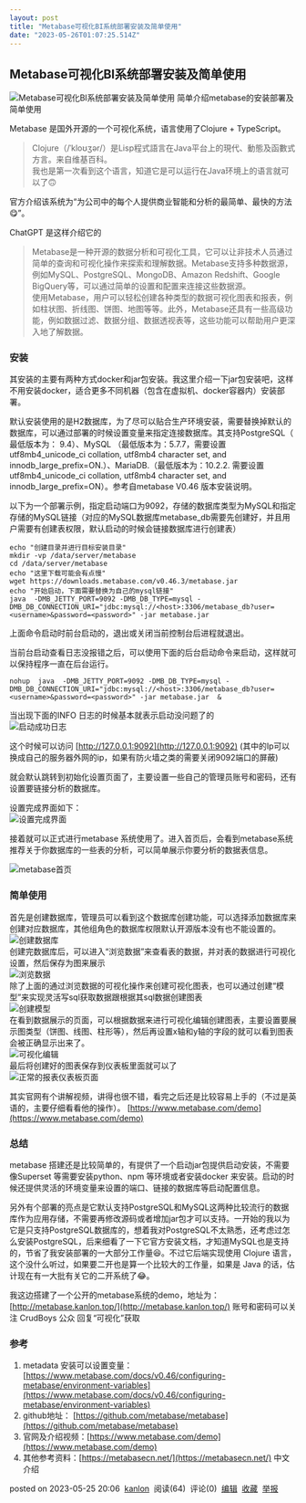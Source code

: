 ```yaml
---
layout: post
title: "Metabase可视化BI系统部署安装及简单使用"
date: "2023-05-26T01:07:25.514Z"
---
```

Metabase可视化BI系统部署安装及简单使用
------------------------

![Metabase可视化BI系统部署安装及简单使用](https://img2023.cnblogs.com/blog/1317642/202305/1317642-20230525200519465-1140480369.png) 简单介绍metabase的安装部署及简单使用

Metabase 是国外开源的一个可视化系统，语言使用了Clojure + TypeScript。

> Clojure（/ˈkloʊʒər/）是Lisp程式語言在Java平台上的現代、動態及函數式方言。来自维基百科。  
> 我也是第一次看到这个语言，知道它是可以运行在Java环境上的语言就可以了🙃

官方介绍该系统为“为公司中的每个人提供商业智能和分析的最简单、最快的方法😋”。

ChatGPT 是这样介绍它的

> Metabase是一种开源的数据分析和可视化工具，它可以让非技术人员通过简单的查询和可视化操作来探索和理解数据。Metabase支持多种数据源，例如MySQL、PostgreSQL、MongoDB、Amazon Redshift、Google BigQuery等，可以通过简单的设置和配置来连接这些数据源。  
> 使用Metabase，用户可以轻松创建各种类型的数据可视化图表和报表，例如柱状图、折线图、饼图、地图等等。此外，Metabase还具有一些高级功能，例如数据过滤、数据分组、数据透视表等，这些功能可以帮助用户更深入地了解数据。

### 安装

其安装的主要有两种方式docker和jar包安装。我这里介绍一下jar包安装吧，这样不用安装docker，适合更多不同机器（包含在虚拟机、docker容器内）安装部署。

默认安装使用的是H2数据库，为了尽可以贴合生产环境安装，需要替换掉默认的数据库，可以通过部署的时候设置变量来指定连接数据库。其支持PostgreSQL（ 最低版本为： 9.4）、MySQL （最低版本为：5.7.7，需要设置 utf8mb4\_unicode\_ci collation, utf8mb4 character set, and innodb\_large\_prefix=ON.）、MariaDB.（最低版本为：10.2.2. 需要设置 utf8mb4\_unicode\_ci collation, utf8mb4 character set, and innodb\_large\_prefix=ON）。参考自metabase V0.46 版本安装说明。

以下为一个部署示例，指定启动端口为9092，存储的数据库类型为MySQL和指定存储的MySQL链接（对应的MySQL数据库metabase\_db需要先创建好，并且用户需要有创建表权限，默认启动的时候会链接数据库进行创建表）

    echo "创建目录并进行目标安装目录"
    mkdir -vp /data/server/metabase
    cd /data/server/metabase
    echo "这里下载可能会有点慢"
    wget https://downloads.metabase.com/v0.46.3/metabase.jar
    echo "开始启动，下面需要替换为自己的mysql链接"
    java  -DMB_JETTY_PORT=9092 -DMB_DB_TYPE=mysql -DMB_DB_CONNECTION_URI="jdbc:mysql://<host>:3306/metabase_db?user=<username>&password=<password>" -jar metabase.jar
    

上面命令启动时前台启动的，退出或关闭当前控制台后进程就退出。

当前台启动查看日志没报错之后，可以使用下面的后台启动命令来启动，这样就可以保持程序一直在后台运行。

    nohup  java  -DMB_JETTY_PORT=9092 -DMB_DB_TYPE=mysql -DMB_DB_CONNECTION_URI="jdbc:mysql://<host>:3306/metabase_db?user=<username>&password=<password>" -jar metabase.jar  & 
    

当出现下面的INFO 日志的时候基本就表示启动没问题了的  
![启动成功日志](https://p3-juejin.byteimg.com/tos-cn-i-k3u1fbpfcp/3fd1532d52d94697af2f4e9a551fd64d~tplv-k3u1fbpfcp-zoom-1.image)

这个时候可以访问 [http://127.0.0.1:9092](http://127.0.0.1:9092) (其中的Ip可以换成自己的服务器外网的ip，如果有防火墙之类的需要关闭9092端口的屏蔽)

就会默认跳转到初始化设置页面了，主要设置一些自己的管理员账号和密码，还有设置要链接分析的数据库。

设置完成界面如下：  
![设置完成界面](https://p3-juejin.byteimg.com/tos-cn-i-k3u1fbpfcp/6da671e250f34602a928a74ae4638fec~tplv-k3u1fbpfcp-zoom-1.image)

接着就可以正式进行metabase 系统使用了。进入首页后，会看到metabase系统推荐关于你数据库的一些表的分析，可以简单展示你要分析的数据表信息。

![metabase首页](https://p3-juejin.byteimg.com/tos-cn-i-k3u1fbpfcp/825aa3a6919e4bdb9e5634145922a5ec~tplv-k3u1fbpfcp-zoom-1.image)

### 简单使用

首先是创建数据库，管理员可以看到这个数据库创建功能，可以选择添加数据库来创建对应数据库，其他组角色的数据库权限默认开源版本没有也不能设置的。  
![创建数据库](https://p3-juejin.byteimg.com/tos-cn-i-k3u1fbpfcp/9d357a9b50e6433ba130fcda62c7ebed~tplv-k3u1fbpfcp-zoom-1.image)  
创建完数据库后，可以进入“浏览数据”来查看表的数据，并对表的数据进行可视化设置，然后保存为图来展示  
![浏览数据](https://p3-juejin.byteimg.com/tos-cn-i-k3u1fbpfcp/4d9917fa3bf04f0e816ee1fa2bae0287~tplv-k3u1fbpfcp-zoom-1.image)  
除了上面的通过浏览数据的可视化操作来创建可视化图表，也可以通过创建“模型”来实现灵活写sql获取数据跟根据其sql数据创建图表  
![创建模型](https://p3-juejin.byteimg.com/tos-cn-i-k3u1fbpfcp/9f559a1e53e048609249bc9846bce7dd~tplv-k3u1fbpfcp-zoom-1.image)  
在看到数据展示的页面，可以根据数据来进行可视化编辑创建图表，主要设置要展示图类型（饼图、线图、柱形等），然后再设置x轴和y轴的字段的就可以看到图表会被正确显示出来了。  
![可视化编辑](https://p3-juejin.byteimg.com/tos-cn-i-k3u1fbpfcp/9fc1626f484742009b8879877c74c4a5~tplv-k3u1fbpfcp-zoom-1.image)  
最后将创建好的图表保存到仪表板里面就可以了  
![正常的报表仪表板页面](https://p3-juejin.byteimg.com/tos-cn-i-k3u1fbpfcp/12b4db4565d74966944d47b36d9524d6~tplv-k3u1fbpfcp-zoom-1.image)

其实官网有个讲解视频，讲得也很不错，看完之后还是比较容易上手的（不过是英语的，主要仔细看看他的操作）。 [https://www.metabase.com/demo](https://www.metabase.com/demo)

### 总结

metabase 搭建还是比较简单的，有提供了一个启动jar包提供启动安装，不需要像Superset 等需要安装python、npm 等环境或者安装docker 来安装。启动的时候还提供灵活的环境变量来设置的端口、链接的数据库等启动配置信息。

另外有个部署的亮点是它默认支持PostgreSQL和MySQL这两种比较流行的数据库作为应用存储，不需要再修改源码或者增加jar包才可以支持。一开始的我以为它是只支持PostgreSQL数据库的，想着我对PostgreSQL不太熟悉，还考虑过怎么安装PostgreSQL，后来细看了一下它官方安装文档，才知道MySQL也是支持的，节省了我安装部署的一大部分工作量😆。不过它后端实现使用 Clojure 语言，这个没什么听过，如果要二开也是算一个比较大的工作量，如果是 Java 的话，估计现在有一大批有关它的二开系统了😂。

我这边搭建了一个公开的metabase系统的demo，地址为：[http://metabase.kanlon.top/](http://metabase.kanlon.top/) 账号和密码可以关注 CrudBoys 公众 回复“可视化”获取

### 参考

1.  metadata 安装可以设置变量： [https://www.metabase.com/docs/v0.46/configuring-metabase/environment-variables](https://www.metabase.com/docs/v0.46/configuring-metabase/environment-variables)
2.  github地址： [https://github.com/metabase/metabase](https://github.com/metabase/metabase)
3.  官网及介绍视频：[https://www.metabase.com/demo](https://www.metabase.com/demo)
4.  其他参考资料：[https://metabasecn.net/](https://metabasecn.net/) 中文介绍

posted on 2023-05-25 20:06  [kanlon](https://www.cnblogs.com/kanlon2015/)  阅读(64)  评论(0)  [编辑](https://i.cnblogs.com/EditPosts.aspx?postid=17432735)  [收藏](javascript:void(0))  [举报](javascript:void(0))